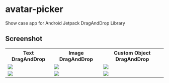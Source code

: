# avatar-picker
Show case app for Android Jetpack DragAndDrop Library

## Screenshot

<table style="width:100%">
  <tr>
    <th>Text DragAndDrop</th>
    <th>Image DragAndDrop</th>
    <th>Custom Object DragAndDrop</th>
  </tr>
  <tr>
    <td><img src="https://user-images.githubusercontent.com/32610660/183125033-0d01d378-f018-4a25-a743-32135f91c78a.png"/></td>
    <td><img src="https://user-images.githubusercontent.com/32610660/183124994-6465c05e-3baa-4845-bbed-9aa340346e04.png"/></td>
    <td><img src="https://user-images.githubusercontent.com/32610660/183125025-5c4f059d-2150-4b48-a7a3-4285a7095e55.png"/></td>
  </tr>
  <tr>
    <td><img src="https://user-images.githubusercontent.com/32610660/183125037-8337fd06-3d89-48be-b126-606e06b333e7.png"/></td>
    <td><img src="https://user-images.githubusercontent.com/32610660/183125006-4f213f80-8e6c-46ba-836e-0989785363ab.png"/></td>
    <td><img src="https://user-images.githubusercontent.com/32610660/183125014-82d8749a-c9e1-4212-9e45-c3b53132a589.png"/></td>
  </tr>
</table>

